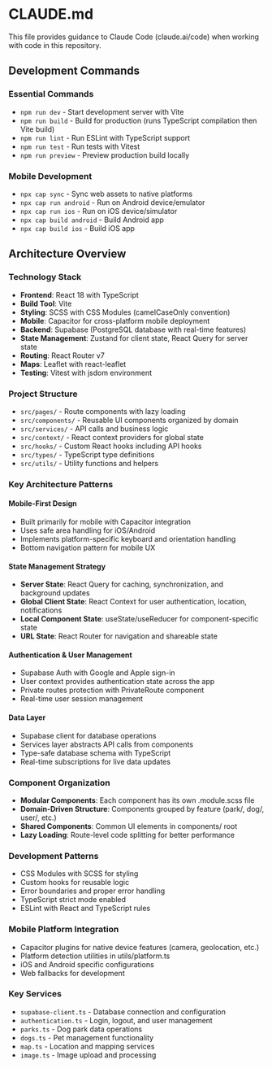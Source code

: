 # CLAUDE.md

This file provides guidance to Claude Code (claude.ai/code) when working with code in this repository.

## Development Commands

### Essential Commands
- `npm run dev` - Start development server with Vite
- `npm run build` - Build for production (runs TypeScript compilation then Vite build)
- `npm run lint` - Run ESLint with TypeScript support
- `npm run test` - Run tests with Vitest
- `npm run preview` - Preview production build locally

### Mobile Development
- `npx cap sync` - Sync web assets to native platforms
- `npx cap run android` - Run on Android device/emulator
- `npx cap run ios` - Run on iOS device/simulator
- `npx cap build android` - Build Android app
- `npx cap build ios` - Build iOS app

## Architecture Overview

### Technology Stack
- **Frontend**: React 18 with TypeScript
- **Build Tool**: Vite
- **Styling**: SCSS with CSS Modules (camelCaseOnly convention)
- **Mobile**: Capacitor for cross-platform mobile deployment
- **Backend**: Supabase (PostgreSQL database with real-time features)
- **State Management**: Zustand for client state, React Query for server state
- **Routing**: React Router v7
- **Maps**: Leaflet with react-leaflet
- **Testing**: Vitest with jsdom environment

### Project Structure
- `src/pages/` - Route components with lazy loading
- `src/components/` - Reusable UI components organized by domain
- `src/services/` - API calls and business logic
- `src/context/` - React context providers for global state
- `src/hooks/` - Custom React hooks including API hooks
- `src/types/` - TypeScript type definitions
- `src/utils/` - Utility functions and helpers

### Key Architecture Patterns

#### Mobile-First Design
- Built primarily for mobile with Capacitor integration
- Uses safe area handling for iOS/Android
- Implements platform-specific keyboard and orientation handling
- Bottom navigation pattern for mobile UX

#### State Management Strategy
- **Server State**: React Query for caching, synchronization, and background updates
- **Global Client State**: React Context for user authentication, location, notifications
- **Local Component State**: useState/useReducer for component-specific state
- **URL State**: React Router for navigation and shareable state

#### Authentication & User Management
- Supabase Auth with Google and Apple sign-in
- User context provides authentication state across the app
- Private routes protection with PrivateRoute component
- Real-time user session management

#### Data Layer
- Supabase client for database operations
- Services layer abstracts API calls from components
- Type-safe database schema with TypeScript
- Real-time subscriptions for live data updates

### Component Organization
- **Modular Components**: Each component has its own .module.scss file
- **Domain-Driven Structure**: Components grouped by feature (park/, dog/, user/, etc.)
- **Shared Components**: Common UI elements in components/ root
- **Lazy Loading**: Route-level code splitting for better performance

### Development Patterns
- CSS Modules with SCSS for styling
- Custom hooks for reusable logic
- Error boundaries and proper error handling
- TypeScript strict mode enabled
- ESLint with React and TypeScript rules

### Mobile Platform Integration
- Capacitor plugins for native device features (camera, geolocation, etc.)
- Platform detection utilities in utils/platform.ts
- iOS and Android specific configurations
- Web fallbacks for development

### Key Services
- `supabase-client.ts` - Database connection and configuration
- `authentication.ts` - Login, logout, and user management
- `parks.ts` - Dog park data operations
- `dogs.ts` - Pet management functionality
- `map.ts` - Location and mapping services
- `image.ts` - Image upload and processing